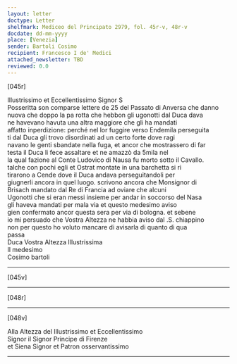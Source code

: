 ```yaml
---
layout: letter
doctype: Letter
shelfmark: Mediceo del Principato 2979, fol. 45r-v, 48r-v
docdate: dd-mm-yyyy
place: [Venezia]
sender: Bartoli Cosimo
recipient: Francesco I de' Medici
attached_newsletter: TBD
reviewed: 0.0
---
```


[045r]  
  
  
Illustrissimo et Eccellentissimo Signor S  
Posseritta son comparse lettere de 25 del Passato di Anversa che danno  
nuova che doppo la pa rotta che hebbon gli ugonotti dal Duca dava  
ne havevano havuta una altra maggiore che gli ha mandati  
affatto inperdizione: perché nel lor fuggire verso Endemila perseguita  
ti dal Duca gli trovo disordinati ad un certo forte dove ragi  
navano le genti sbandate nella fuga, et ancor che mostrassero di far  
testa il Duca li fece assaltare et ne amazzò da 5mila nel  
la qual fazione al Conte Ludovico di Nausa fu morto sotto il Cavallo.  
talche con pochi egli et Ostrat montate in una barchetta si ri  
tirarono a Cende dove il Duca andava perseguitandoli per  
giugnerli ancora in quel luogo. scrivono ancora che Monsignor di  
Brisach mandato dal Re di Francia ad oviare che alcuni  
Ugonotti che si eran messi insieme per andar in soccorso del Nasa  
gli haveva mandati per mala via et questo medesimo aviso  
gien confermato ancor questa sera per via di bologna. et sebene  
io mi persuado che Vostra Altezza ne habbia aviso dal .S. chiappino  
non per questo ho voluto mancare di avisarla di quanto di qua  
passa  
Duca Vostra Altezza Illustrissima  
Il medesimo  
Cosimo bartoli  
  
---  

[045v]  
  
  
  
---  

[048r]  
  
  
  
---  

[048v]  
  
  
Alla Altezza del Illustrissimo et Eccellentissimo  
Signor il Signor Principe di Firenze  
et Siena Signor et Patron osservantissimo  
  
---  

